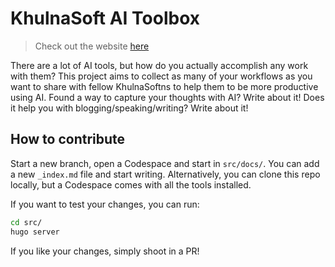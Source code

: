 # KhulnaSoft AI Toolbox
> Check out the website [here][1]

There are a lot of AI tools, but how do you actually accomplish any work with them? This project aims to collect as many of your workflows as you want to share with fellow KhulnaSoftns to help them to be more productive using AI.
Found a way to capture your thoughts with AI? Write about it! Does it help you with blogging/speaking/writing? Write about it!

## How to contribute
Start a new branch, open a Codespace and start in `src/docs/`. You can add a new `_index.md` file and start writing. Alternatively, you can clone this repo locally, but a Codespace comes with all the tools installed.

If you want to test your changes, you can run:

```sh
cd src/
hugo server
```

If you like your changes, simply shoot in a PR!

[1]: https://khulnasoft.github.io/ai-toolbox/
